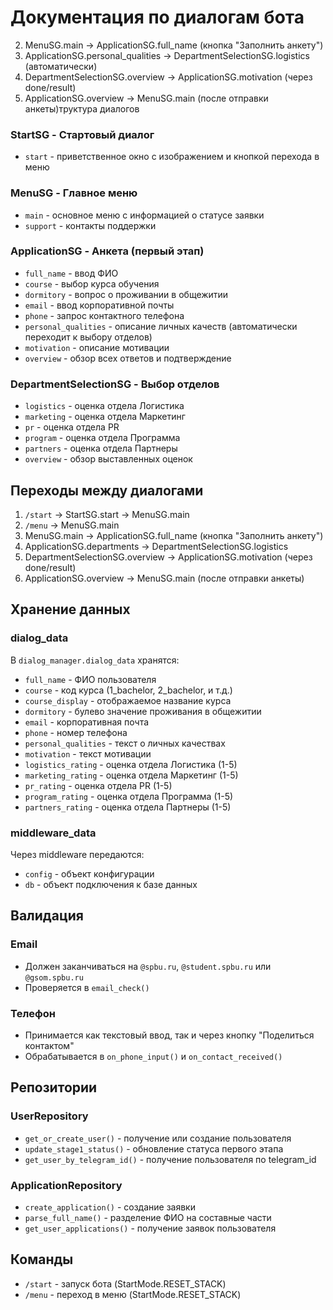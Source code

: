 # Документация по диалогам бота

2. MenuSG.main → ApplicationSG.full_name (кнопка "Заполнить анкету")
3. ApplicationSG.personal_qualities → DepartmentSelectionSG.logistics (автоматически)
4. DepartmentSelectionSG.overview → ApplicationSG.motivation (через done/result)
5. ApplicationSG.overview → MenuSG.main (после отправки анкеты)труктура диалогов

### StartSG - Стартовый диалог
- `start` - приветственное окно с изображением и кнопкой перехода в меню

### MenuSG - Главное меню
- `main` - основное меню с информацией о статусе заявки
- `support` - контакты поддержки

### ApplicationSG - Анкета (первый этап)
- `full_name` - ввод ФИО
- `course` - выбор курса обучения
- `dormitory` - вопрос о проживании в общежитии
- `email` - ввод корпоративной почты
- `phone` - запрос контактного телефона
- `personal_qualities` - описание личных качеств (автоматически переходит к выбору отделов)
- `motivation` - описание мотивации
- `overview` - обзор всех ответов и подтверждение

### DepartmentSelectionSG - Выбор отделов
- `logistics` - оценка отдела Логистика
- `marketing` - оценка отдела Маркетинг
- `pr` - оценка отдела PR
- `program` - оценка отдела Программа
- `partners` - оценка отдела Партнеры
- `overview` - обзор выставленных оценок

## Переходы между диалогами

1. `/start` → StartSG.start → MenuSG.main
2. `/menu` → MenuSG.main
3. MenuSG.main → ApplicationSG.full_name (кнопка "Заполнить анкету")
4. ApplicationSG.departments → DepartmentSelectionSG.logistics
5. DepartmentSelectionSG.overview → ApplicationSG.motivation (через done/result)
6. ApplicationSG.overview → MenuSG.main (после отправки анкеты)

## Хранение данных

### dialog_data
В `dialog_manager.dialog_data` хранятся:
- `full_name` - ФИО пользователя
- `course` - код курса (1_bachelor, 2_bachelor, и т.д.)
- `course_display` - отображаемое название курса
- `dormitory` - булево значение проживания в общежитии
- `email` - корпоративная почта
- `phone` - номер телефона
- `personal_qualities` - текст о личных качествах
- `motivation` - текст мотивации
- `logistics_rating` - оценка отдела Логистика (1-5)
- `marketing_rating` - оценка отдела Маркетинг (1-5)
- `pr_rating` - оценка отдела PR (1-5)
- `program_rating` - оценка отдела Программа (1-5)
- `partners_rating` - оценка отдела Партнеры (1-5)

### middleware_data
Через middleware передаются:
- `config` - объект конфигурации
- `db` - объект подключения к базе данных

## Валидация

### Email
- Должен заканчиваться на `@spbu.ru`, `@student.spbu.ru` или `@gsom.spbu.ru`
- Проверяется в `email_check()`

### Телефон
- Принимается как текстовый ввод, так и через кнопку "Поделиться контактом"
- Обрабатывается в `on_phone_input()` и `on_contact_received()`

## Репозитории

### UserRepository
- `get_or_create_user()` - получение или создание пользователя
- `update_stage1_status()` - обновление статуса первого этапа
- `get_user_by_telegram_id()` - получение пользователя по telegram_id

### ApplicationRepository
- `create_application()` - создание заявки
- `parse_full_name()` - разделение ФИО на составные части
- `get_user_applications()` - получение заявок пользователя

## Команды

- `/start` - запуск бота (StartMode.RESET_STACK)
- `/menu` - переход в меню (StartMode.RESET_STACK)
